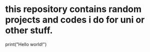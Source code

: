 # this repository contains random projects and codes i do for uni or other stuff.

print("Hello world!")

